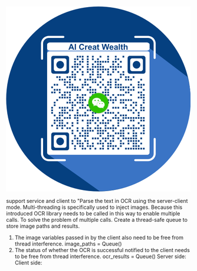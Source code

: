 
![image](pic/5.png) 

support service and client to "Parse the text in OCR using the server-client mode.
Multi-threading is specifically used to inject images. Because this introduced OCR library needs to be called in this way to enable multiple calls.
To solve the problem of multiple calls. Create a thread-safe queue to store image paths and results.
1. The image variables passed in by the client also need to be free from thread interference. image_paths = Queue()
2. The status of whether the OCR is successful notified to the client needs to be free from thread interference. ocr_results = Queue()
Server side:
Client side:




 
